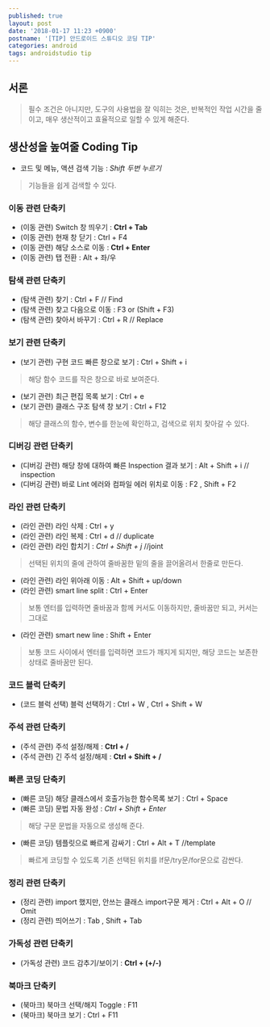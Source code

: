 ```yaml
---
published: true
layout: post
date: '2018-01-17 11:23 +0900'
postname: '[TIP] 안드로이드 스튜디오 코딩 TIP'
categories: android
tags: androidstudio tip
---
```

## 서론	

> 필수 조건은 아니지만, 도구의 사용법을 잘 익히는 것은, 반복적인 작업 시간을 줄이고, 매우 생산적이고 효율적으로 일할 수 있게 해준다. 

## 생산성을 높여줄 Coding Tip

- 코드 및 메뉴, 액션 검색 기능 : *Shift 두번 누르기*

> 기능들을 쉽게 검색할 수 있다.

### 이동 관련 단축키

- (이동 관련) Switch 창 띄우기 : **Ctrl + Tab**
- (이동 관련) 현재 창 닫기 : Ctrl + F4
- (이동 관련) 해당 소스로 이동 : **Ctrl + Enter**
- (이동 관련) 탭 전환 : Alt + 좌/우

### 탐색 관련 단축키
- (탐색 관련) 찾기 : Ctrl + F // Find
- (탐색 관련) 찾고 다음으로 이동 : F3 or (Shift + F3)
- (탐색 관련) 찾아서 바꾸기 : Ctrl + R // Replace

### 보기 관련 단축키
- (보기 관련) 구현 코드 빠른 창으로 보기 : Ctrl + Shift + i
> 해당 함수 코드를 작은 창으로 바로 보여준다.
- (보기 관련) 최근 편집 목록 보기 : Ctrl + e
- (보기 관련) 클래스 구조 탐색 창 보기 : Ctrl + F12
> 해당 클래스의 함수, 변수를 한눈에 확인하고, 검색으로 위치 찾아갈 수 있다.

### 디버깅 관련 단축키
- (디버깅 관련) 해당 창에 대하여 빠른 Inspection 결과 보기 : Alt + Shift + i // inspection
- (디버깅 관련) 바로 Lint 에러와 컴파일 에러 위치로 이동 : F2 , Shift + F2

### 라인 관련 단축키
- (라인 관련) 라인 삭제 : Ctrl + y   
- (라인 관련) 라인 복제 : Ctrl + d  // duplicate
- (라인 관련) 라인 합치기 : *Ctrl + Shift + j* //joint
> 선택된 위치의 줄에 관하여 줄바꿈한 밑의 줄을 끌어올려서 한줄로 만든다.
- (라인 관련) 라인 위아래 이동 : Alt + Shift + up/down
- (라인 관련) smart line split : Ctrl + Enter
> 보통 엔터를 입력하면 줄바꿈과 함께 커서도 이동하지만, 줄바꿈만 되고, 커서는 그대로
- (라인 관련) smart new line : Shift + Enter
> 보통 코드 사이에서 엔터를 입력하면 코드가 깨지게 되지만, 해당 코드는 보존한 상태로 줄바꿈만 된다. 

### 코드 블럭 단축키
- (코드 블럭 선택) 블럭 선택하기 : Ctrl + W , Ctrl + Shift + W

### 주석 관련 단축키
- (주석 관련) 주석 설정/해제 : **Ctrl + /**
- (주석 관련) 긴 주석 설정/해제 : **Ctrl + Shift + /**

### 빠른 코딩 단축키
- (빠른 코딩) 해당 클래스에서 호출가능한 함수목록 보기 : Ctrl + Space
- (빠른 코딩) 문법 자동 완성 : *Ctrl + Shift + Enter*
> 해당 구문 문법을 자동으로 생성해 준다.
- (빠른 코딩) 템플릿으로 빠르게 감싸기 : Ctrl + Alt + T //template
> 빠르게 코딩할 수 있도록 기존 선택된 위치를 If문/try문/for문으로 감싼다.

### 정리 관련 단축키
- (정리 관련) import 했지만, 안쓰는 클래스 import구문 제거 : Ctrl + Alt + O // Omit 
- (정리 관련) 띄어쓰기 : Tab , Shift + Tab

### 가독성 관련 단축키
- (가독성 관련) 코드 감추기/보이기 : **Ctrl + (+/-)**

### 북마크 단축키
- (북마크) 북마크 선택/해지 Toggle : F11
- (북마크) 북마크 보기 : Ctrl + F11
